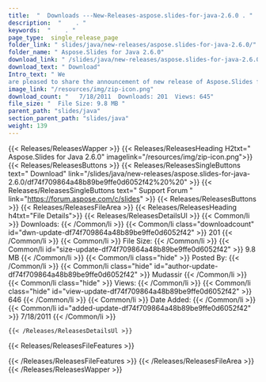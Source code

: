 ```yaml
---
title:  "  Downloads ---New-Releases-aspose.slides-for-java-2.6.0 . " 
description:  "    . " 
keywords:  "    . " 
page_type:  single_release_page
folder_link: " slides/java/new-releases/aspose.slides-for-java-2.6.0/"
folder_name: " Aspose.Slides for Java 2.6.0"
download_link: " /slides/java/new-releases/aspose.slides-for-java-2.6.0/df74f709864a48b89be9ffe0d6052f42"
download_text: " Download"
Intro_text: " We
are pleased to share the announcement of new release of Aspose.Slides for Ja..."
image_link: "/resources/img/zip-icon.png"
download_count: "   7/18/2011  Downloads: 201  Views: 645"
file_size: "  File Size: 9.8 MB "
parent_path: "slides/java"
section_parent_path: "slides/java"
weight: 139 
---
```


{{< Releases/ReleasesWapper >}}
  {{< Releases/ReleasesHeading H2txt=" Aspose.Slides for Java 2.6.0" imagelink="/resources/img/zip-icon.png">}}
  {{< Releases/ReleasesButtons >}}
    {{< Releases/ReleasesSingleButtons text=" Download" link="/slides/java/new-releases/aspose.slides-for-java-2.6.0/df74f709864a48b89be9ffe0d6052f42%20%20" >}}
    {{< Releases/ReleasesSingleButtons text=" Support Forum " link="https://forum.aspose.com/c/slides" >}}
  {{< Releases/ReleasesButtons >}}
  {{< Releases/ReleasesFileArea >}}
    {{< Releases/ReleasesHeading h4txt="File Details">}}
    {{< Releases/ReleasesDetailsUl >}}
            {{< Common/li  >}} Downloads: {{< /Common/li >}} 
      {{< Common/li class="downloadcount" id="dwn-update-df74f709864a48b89be9ffe0d6052f42" >}} 201 {{< /Common/li >}} 
      {{< Common/li  >}} File Size: {{< /Common/li >}} 
      {{< Common/li id="size-update-df74f709864a48b89be9ffe0d6052f42" >}} 9.8 MB {{< /Common/li >}} 
      {{< Common/li  class="hide" >}} Posted By: {{< /Common/li >}} 
      {{< Common/li class="hide" id="author-update-df74f709864a48b89be9ffe0d6052f42" >}} Mudassir {{< /Common/li >}} 
      {{< Common/li class="hide"  >}} Views: {{< /Common/li >}} 
      {{< Common/li class="hide" id="view-update-df74f709864a48b89be9ffe0d6052f42" >}} 646 {{< /Common/li >}} 
      {{< Common/li  >}} Date Added: {{< /Common/li >}} 
      {{< Common/li id="added-update-df74f709864a48b89be9ffe0d6052f42" >}} 7/18/2011 {{< /Common/li >}} 

    {{< /Releases/ReleasesDetailsUl >}}

  {{< Releases/ReleasesFileFeatures >}}
      
  {{< /Releases/ReleasesFileFeatures >}}
 {{< /Releases/ReleasesFileArea >}}
{{< /Releases/ReleasesWapper >}}


